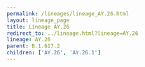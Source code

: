 ```yaml
---
permalink: /lineages/lineage_AY.26.html
layout: lineage_page
title: Lineage AY.26
redirect_to: ../lineage.html?lineage=AY.26
lineage: AY.26
parent: B.1.617.2
children: ['AY.26', 'AY.26.1']
---
```

